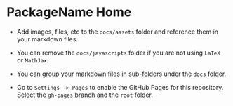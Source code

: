 # PackageName Home

- Add images, files, etc to the `docs/assets` folder and reference them
 in your markdown files.

- You can remove the `docs/javascripts` folder if you are not using `LaTeX`
 or `MathJax`.

- You can group your markdown files in sub-folders under the `docs` folder.

- Go to `Settings -> Pages` to enable the GitHub Pages for this repository.
  Select the `gh-pages` branch and the `root` folder.
